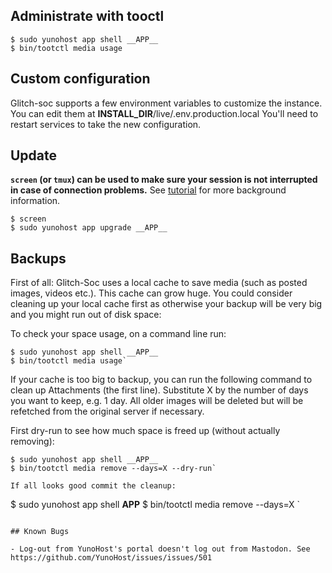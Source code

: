 ## Administrate with tooctl

```
$ sudo yunohost app shell __APP__
$ bin/tootctl media usage
```

## Custom configuration

Glitch-soc supports a few environment variables to customize the instance. You can edit them at __INSTALL_DIR__/live/.env.production.local
You'll need to restart services to take the new configuration.

## Update

**`screen` (or `tmux`) can be used to make sure your session is not interrupted in case of connection problems.**
See [tutorial](https://www.howtogeek.com/662422/how-to-use-linuxs-screen-command/) for more background information.

```
$ screen
$ sudo yunohost app upgrade __APP__
```

## Backups

First of all: Glitch-Soc uses a local cache to save media (such as posted images, videos etc.). This cache can grow huge. 
You could consider cleaning up your local cache first as otherwise your backup will be very big and you might run out of disk space:

To check your space usage, on a command line run:

```
$ sudo yunohost app shell __APP__
$ bin/tootctl media usage`
```

If your cache is too big to backup, you can run the following command to clean up Attachments (the first line). Substitute X by the number of days you want to keep, e.g. 1 day. All older images will be deleted but will be refetched from the original server if necessary.

First dry-run to see how much space is freed up (without actually removing):

```
$ sudo yunohost app shell __APP__
$ bin/tootctl media remove --days=X --dry-run`

If all looks good commit the cleanup:

```
$ sudo yunohost app shell __APP__
$ bin/tootctl media remove --days=X `
```

## Known Bugs

- Log-out from YunoHost's portal doesn't log out from Mastodon. See https://github.com/YunoHost/issues/issues/501
